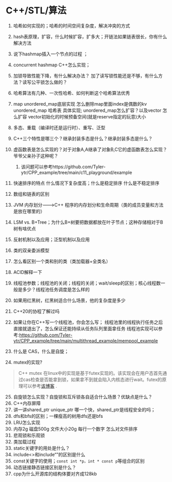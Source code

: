 <!--
 * @Author: tylerytr
 * @Date: 2023-07-31 11:44:24
 * @LastEditors: tylerytr
 * @LastEditTime: 2023-08-12 00:05:50
 * @FilePath: /Interview_experience/C++基架后端/语言部分答案.md
 * Email:601576661@qq.com
 * Copyright (c) 2023 by tyleryin, All Rights Reserved. 
-->
# C++/STL/算法
1. 哈希如何实现的；哈希的时间空间复杂度，解决冲突的方式
2. hash表原理，扩容，什么时候扩容，扩多大；开链法如果链表很长，你有什么解决方法
3. 说下hashmap插入一个节点的过程 ；
4. concurrent hashmap C++怎么实现；
5. 加锁导致性能下降，有什么解决办法？ 加了读写锁性能还是不够，有什么方法？读写公平锁怎么做的？
6. 哈希算法有几种、一次性哈希、如何判断这个哈希算法优秀
7. map unordered_map底层实现
   怎么删除map里面index是偶数的kv
   unordered_map 哈希表 具体实现;
   unordered_map怎么扩容？以及vector 怎么扩容 vector初始化的时候预备空间(就是reserve指定的玩意)大小
8. 多态、重载（编译时还是运行时）、重写、泛型
9. C++三个特性是哪三个？继承封装多态是什么？继承封装多态是什么？
10. 虚函数表是怎么实现的？对于对象A,A继承了对象B,C它的虚函数表怎么实现？爷爷父亲孙子这种呢？
    1. 该问题可以参考https://github.com/Tyler-ytr/CPP_example/tree/main/c11_playground/example
11. 快速排序的特点 什么情况下复杂度高；什么是稳定排序 什么是不稳定排序
12. 数组和链表的区别
13. JVM 内存划分--->C++ 程序的内存划分和生命周期（类的成员变量和方法是放在哪里的）
14. LSM vs. B+Tree；为什么B+树要把数据都放在叶子节点；这种存储相对于B树有啥优点
15. 反射机制以及应用；泛型机制以及应用
16. 类的双亲委派模型
17. 怎么看区别一个类和别的类（类加载器+全类名）
18. ACID解释一下
19. 线程池参数；线程池的关闭；线程的关闭；wait/sleep的区别；核心线程数一般是多少？线程池任务调度是怎么样的
20. 如果用红黑树，红黑树适合什么场景，他的复杂度是多少
21. C++20的协程了解过吗
22. 如果让你在C++写一个线程池，你会怎么写； 线程池里的线程执行任务之后直接就退出了，怎么保证还能持续从任务队列里面拿任务
    线程池实现可以参考:https://github.com/Tyler-ytr/CPP_example/tree/main/multithread_example/mempool_example
    
23. 什么是 CAS，什么是自旋；
24. mutex的实现?
> C++ mutex 在linux中的实现是基于futex实现的。该实现会在用户态首先通过cas检查是否能拿到锁，如果拿不到就会陷入内核态进行wait。futex的原理可以参考[该博客](https://www.openeuler.org/zh/blog/wangshuo/Linux_Futex_Principle_Analysis/Linux_Futex_Principle_Analysis.html) .
25. 自旋锁怎么实现？自旋锁和互斥锁各自适合什么场景？优缺点是什么？
26. C++内存屏障
27. 讲一讲shared_ptr unique_ptr
    哪一个快，shared_ptr是线程安全的吗；
28. dfs和bfs的区别；一棵瘦高的树用dfs还是bfs
29. LRU怎么实现
30. 内存2g 磁盘500g 文件大小20g 每行一个数字 怎么对文件排序
31. 悲观锁和乐观锁
32. 类加载过程
33. static关键字的用处是什么？
34. include<>和include“”的区别是什么
35. const关键字的使用；`const int *p，int * const p`等组合的区别
36. 动态链接静态链接区别是什么？
37. cpp为什么开源库的结构体要对齐成128kb

